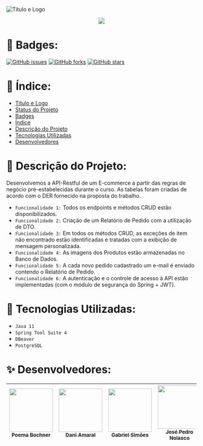 ![Título e Logo](https://user-images.githubusercontent.com/105015617/197340480-a413a4b9-f6fa-4755-8bf0-f672ac37ab87.png)


<p align="center">
<img src="http://img.shields.io/static/v1?label=STATUS&message=EM%20DESENVOLVIMENTO&color=ff0092&style=for-the-badge"/>
</p>

# 🌺 Badges:

<p>
<a href="https://github.com/poemabochner/trabalho-final-API/issues"><img alt="GitHub issues" src="https://img.shields.io/github/issues/poemabochner/trabalho-final-API"></a>
<a href="https://github.com/poemabochner/trabalho-final-API/network"><img alt="GitHub forks" src="https://img.shields.io/github/forks/poemabochner/trabalho-final-API"></a>
<a href="https://github.com/poemabochner/trabalho-final-API/stargazers"><img alt="GitHub stars" src="https://img.shields.io/github/stars/poemabochner/trabalho-final-API"></a>
</p>



# 🍧 Índice:

* [Título e Logo](#Título-e-Logo)
* [Status do Projeto](#status-do-Projeto)
* [Badges](#badges)
* [Índice](#índice)
* [Descrição do Projeto](#descrição-do-projeto)
* [Tecnologias Utilizadas](#tecnologias-utilizadas)
* [Desenvolvedores](#pessoas-contribuidoras)


# 🎀 Descrição do Projeto:
Desenvolvemos a API-Restful de um E-commerce a partir das regras de negócio pré-estabelecidas durante o curso. As tabelas foram criadas de acordo com o DER fornecido na proposta do trabalho. <br>
* `Funcionalidade 1:` Todos os endpoints e métodos CRUD estão disponibilizados.
* `Funcionalidade 2:` Criação de um Relatório de Pedido com a utilização de DTO.
* `Funcionalidade 3:` Em todos os métodos CRUD, as exceções de item não encontrado estão identificadas e tratadas com a exibição de mensagem personalizada.
* `Funcionalidade 4:` As imagens dos Produtos estão armazenadas no Banco de Dados.
* `Funcionalidade 5:` A cada novo pedido cadastrado um e-mail é enviado contendo o Relatório de Pedido.
* `Funcionalidade 6:` A autenticação e o controle de acesso à API estão implementadas (com o módulo de segurança do Spring + JWT).


# 🌸 Tecnologias Utilizadas:
* ``Java 11``
* ``Spring Tool Suite 4``
* ``DBeaver``
* ``PostgreSQL``

# ✨ Desenvolvedores:
| [<img src="https://avatars.githubusercontent.com/u/105015617?s=400&u=faa75198a9ea80dc9ccf7dc1cf8692a689d3704d&v=4" width=115><br><sub>Poema Bochner</sub>](https://github.com/poemabochner) |  [<img src="https://avatars.githubusercontent.com/u/110872409?v=4" width=115><br><sub>Dani Amaral</sub>](https://github.com/daniamaral27) |  [<img src="https://avatars.githubusercontent.com/u/110869587?v=4" width=115><br><sub>Gabriel Simões</sub>](https://github.com/GabrielFsimoes) |  [<img src="https://avatars.githubusercontent.com/u/80910617?v=4" width=115><br><sub>José Pedro Nolasco</sub>](https://github.com/J-Pedr0) |  [<img src="https://avatars.githubusercontent.com/u/72826123?v=4" width=115><br><sub>Roberto Spagola</sub>](https://github.com/RobertoSpa) |
| :---: | :---: | :---: | :---: | :---: |
